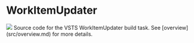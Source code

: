 # WorkItemUpdater
<img src="https://bluebasher.visualstudio.com/_apis/public/build/definitions/b1cf36d4-fd02-49e1-9fb1-588cb9ee4cb7/45/badge"/>
Source code for the VSTS WorkItemUpdater build task.  
See [overview](src/overview.md) for more details.
